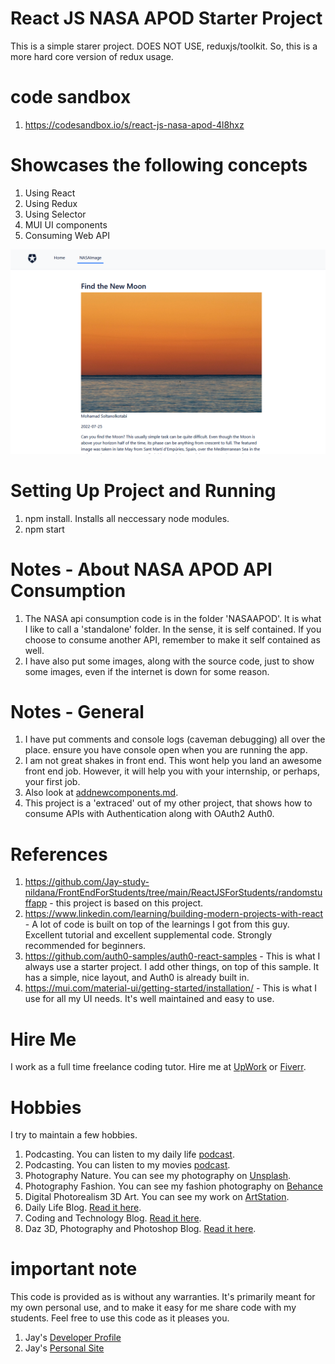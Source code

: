 # React JS NASA APOD Starter Project

This is a simple starer project. DOES NOT USE, reduxjs/toolkit. So, this is a more hard core version of redux usage.

# code sandbox

1. https://codesandbox.io/s/react-js-nasa-apod-4l8hxz

# Showcases the following concepts

1. Using React
1. Using Redux
1. Using Selector
1. MUI UI components
1. Consuming Web API

![image info](RandomStuffGeneratorReactApp.png)

# Setting Up Project and Running

1. npm install. Installs all neccessary node modules. 
1. npm start

# Notes - About NASA APOD API Consumption

1. The NASA api consumption code is in the folder 'NASAAPOD'. It is what I like to call a 'standalone' folder. In the sense, it is self contained. If you choose to consume another API, remember to make it self contained as well. 
1. I have also put some images, along with the source code, just to show some images, even if the internet is down for some reason.

# Notes - General

1. I have put comments and console logs (caveman debugging) all over the place. ensure you have console open when you are running the app. 
1. I am not great shakes in front end. This wont help you land an awesome front end job. However, it will help you with your internship, or perhaps, your first job. 
1. Also look at [addnewcomponents.md](addnewcomponents.md).
1. This project is a 'extraced' out of my other project, that shows how to consume APIs with Authentication along with OAuth2 Auth0.

# References

1. https://github.com/Jay-study-nildana/FrontEndForStudents/tree/main/ReactJSForStudents/randomstuffapp - this project is based on this project. 
1. https://www.linkedin.com/learning/building-modern-projects-with-react - A lot of code is built on top of the learnings I got from this guy. Excellent tutorial and excellent supplemental code. Strongly recommended for beginners.
1. https://github.com/auth0-samples/auth0-react-samples - This is what I always use a starter project. I add other things, on top of this sample. It has a simple, nice layout, and Auth0 is already built in.
1. https://mui.com/material-ui/getting-started/installation/ - This is what I use for all my UI needs. It's well maintained and easy to use.

# Hire Me

I work as a full time freelance coding tutor. Hire me at [UpWork](https://www.upwork.com/fl/vijayasimhabr) or [Fiverr](https://www.fiverr.com/jay_codeguy). 

# Hobbies

I try to maintain a few hobbies.

1. Podcasting. You can listen to my daily life [podcast](https://stories.thechalakas.com/listen-to-podcast/).
1. Podcasting. You can listen to my movies [podcast](https://sandkdesignstudio.in/jays-movie-podcast/).
1. Photography Nature. You can see my photography on [Unsplash](https://unsplash.com/@jay_neeruhaaku).
1. Photography Fashion. You can see my fashion photography on [Behance](https://www.behance.net/vijayasimhabr)
1. Digital Photorealism 3D Art. You can see my work on [ArtStation](https://www.artstation.com/jay_kalenildana).
1. Daily Life Blog. [Read it here](https://medium.com/the-sanguine-tech-trainer).
1. Coding and Technology Blog. [Read it here](https://medium.com/projectwt).
1.  Daz 3D, Photography and Photoshop Blog. [Read it here](https://medium.com/random-pink-hula).

# important note 

This code is provided as is without any warranties. It's primarily meant for my own personal use, and to make it easy for me share code with my students. Feel free to use this code as it pleases you.

1. Jay's [Developer Profile](https://jay-study-nildana.github.io/developerprofile)
1. Jay's [Personal Site](https://stories.thechalakas.com/)
